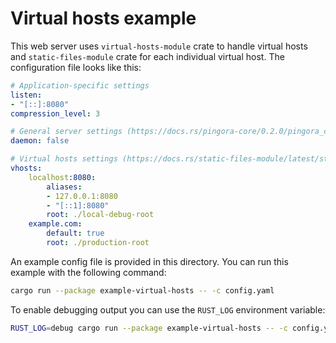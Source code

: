 # Virtual hosts example

This web server uses `virtual-hosts-module` crate to handle virtual hosts and
`static-files-module` crate for each individual virtual host. The configuration file looks like
this:

```yaml
# Application-specific settings
listen:
- "[::]:8080"
compression_level: 3

# General server settings (https://docs.rs/pingora-core/0.2.0/pingora_core/server/configuration/struct.ServerConf.html)
daemon: false

# Virtual hosts settings (https://docs.rs/static-files-module/latest/static_files_module/struct.StaticFilesConf.html)
vhosts:
    localhost:8080:
        aliases:
        - 127.0.0.1:8080
        - "[::1]:8080"
        root: ./local-debug-root
    example.com:
        default: true
        root: ./production-root
```

An example config file is provided in this directory. You can run this example with the
following command:

```sh
cargo run --package example-virtual-hosts -- -c config.yaml
```

To enable debugging output you can use the `RUST_LOG` environment variable:

```sh
RUST_LOG=debug cargo run --package example-virtual-hosts -- -c config.yaml
```
